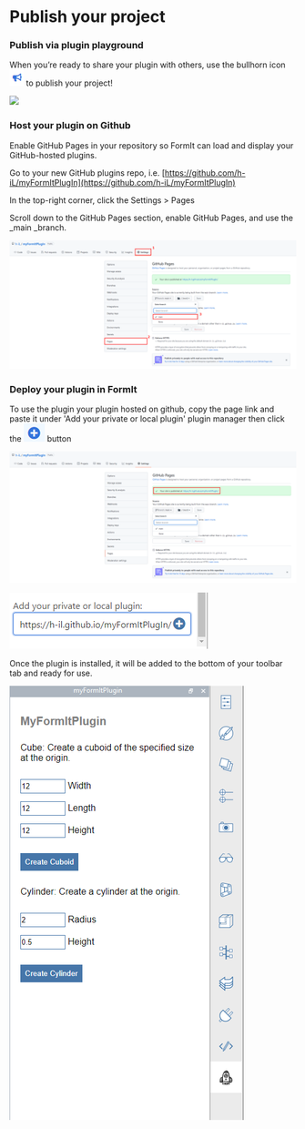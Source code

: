 # Publish your project

### Publish via plugin playground

When you’re ready to share your plugin with others, use the bullhorn icon ![](<../../../.gitbook/assets/image (17).png>) to publish your project!

![](https://formit3d.github.io/PluginPlayground/images/save4.png)

### Host your plugin on Github

Enable GitHub Pages in your repository so FormIt can load and display your GitHub-hosted plugins.

Go to your new GitHub plugins repo, i.e. [https://github.com/h-iL/myFormItPlugIn](https://github.com/h-iL/myFormItPlugIn)

In the top-right corner, click the Settings > Pages

Scroll down to the GitHub Pages section, enable GitHub Pages, and use the _main _branch.

![](<../../../.gitbook/assets/image (11).png>)

### Deploy your plugin in FormIt&#x20;

To use the plugin your plugin hosted on github, copy the page link and paste it under 'Add your private or local plugin' plugin manager then click the ![](<../../../.gitbook/assets/image (15) (1).png>) button

![](<../../../.gitbook/assets/image (18) (1).png>)

![](<../../../.gitbook/assets/image (20) (1).png>)

Once the plugin is installed, it will be added to the bottom of your toolbar tab and ready for use.

![](<../../../.gitbook/assets/image (12).png>)

